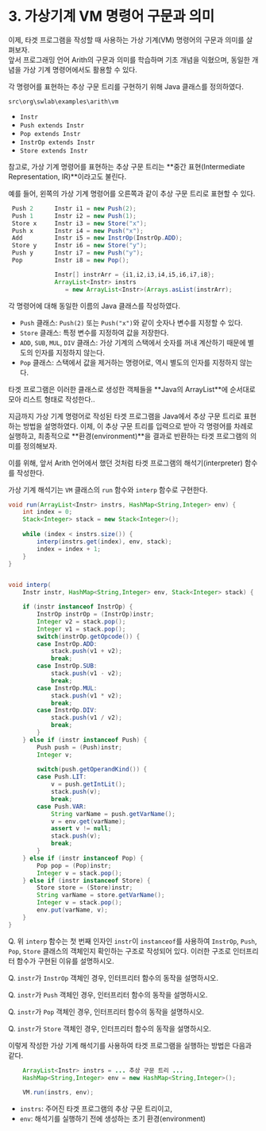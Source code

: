 # 3. 가상기계 VM 명령어 구문과 의미

이제, 타겟 프로그램을 작성할 때 사용하는 가상 기계(VM) 명령어의 구문과 의미를 살펴보자.  
앞서 프로그래밍 언어 Arith의 구문과 의미를 학습하며 기초 개념을 익혔으며, 동일한 개념을 가상 기계 명령어에서도 활용할 수 있다.


각 명령어를 표현하는 추상 구문 트리를 구현하기 위해 Java 클래스를 정의하였다.

```
src\org\swlab\examples\arith\vm
```

 - `Instr`
 - `Push extends Instr`
 - `Pop extends Instr`
 - `InstrOp extends Instr`
 - `Store extends Instr`

참고로, 가상 기계 명령어를 표현하는 추상 구문 트리는 **중간 표현(Intermediate Representation, IR)**이라고도 불린다.

예를 들어, 왼쪽의 가상 기계 명령어를 오른쪽과 같이 추상 구문 트리로 표현할 수 있다.

```java
 Push 2      Instr i1 = new Push(2);
 Push 1      Instr i2 = new Push(1);
 Store x     Instr i3 = new Store("x");
 Push x      Instr i4 = new Push("x");
 Add         Instr i5 = new InstrOp(InstrOp.ADD);
 Store y     Instr i6 = new Store("y");
 Push y      Instr i7 = new Push("y");
 Pop         Instr i8 = new Pop();

             Instr[] instrArr = {i1,i2,i3,i4,i5,i6,i7,i8};
             ArrayList<Instr> instrs
	       		= new ArrayList<Instr>(Arrays.asList(instrArr);
```
각 명령어에 대해 동일한 이름의 Java 클래스를 작성하였다.

 - `Push` 클래스: `Push(2)` 또는 `Push("x")`와 같이 숫자나 변수를 지정할 수
   있다.
 - `Store` 클래스: 특정 변수를 지정하여 값을 저장한다.
 - `ADD`, `SUB`, `MUL`, `DIV` 클래스: 가상 기계의 스택에서 숫자를 꺼내 계산하기 때문에 별도의 인자를 지정하지 않는다.
 - `Pop` 클래스: 스택에서 값을 제거하는 명령어로, 역시 별도의 인자를 지정하지 않는다.

타겟 프로그램은 이러한 클래스로 생성한 객체들을 **Java의 ArrayList<Instr>**에 순서대로 모아 리스트 형태로 작성한다..

지금까지 가상 기계 명령어로 작성된 타겟 프로그램을 Java에서 추상 구문 트리로 표현하는 방법을 설명하였다. 이제, 이 추상 구문 트리를 입력으로 받아 각 명령어를 차례로 실행하고, 최종적으로 **환경(environment)**을 결과로 반환하는 타겟 프로그램의 의미를 정의해보자.

이를 위해, 앞서 Arith 언어에서 했던 것처럼 타겟 프로그램의 해석기(interpreter) 함수를 작성한다.

가상 기계 해석기는 `VM` 클래스의 `run` 함수와 `interp` 함수로 구현한다.

```java
void run(ArrayList<Instr> instrs, HashMap<String,Integer> env) {
	int index = 0;
	Stack<Integer> stack = new Stack<Integer>();
		
	while (index < instrs.size()) {
		interp(instrs.get(index), env, stack);
		index = index + 1;
	}
}


void interp(
   	Instr instr, HashMap<String,Integer> env, Stack<Integer> stack) {

	if (instr instanceof InstrOp) {
		InstrOp instrOp = (InstrOp)instr;
		Integer v2 = stack.pop();
		Integer v1 = stack.pop();
		switch(instrOp.getOpcode()) {
		case InstrOp.ADD:
			stack.push(v1 + v2);
			break;
		case InstrOp.SUB:
			stack.push(v1 - v2);
			break;
		case InstrOp.MUL:
			stack.push(v1 * v2);
			break;
		case InstrOp.DIV:
			stack.push(v1 / v2);
			break;
		}
	} else if (instr instanceof Push) {
		Push push = (Push)instr;
		Integer v;
			
		switch(push.getOperandKind()) {
		case Push.LIT:
			v = push.getIntLit();
			stack.push(v);
			break;
		case Push.VAR:
			String varName = push.getVarName();
			v = env.get(varName);
			assert v != null;
			stack.push(v);
			break;
		}
	} else if (instr instanceof Pop) {
		Pop pop = (Pop)instr;
		Integer v = stack.pop();
	} else if (instr instanceof Store) {
		Store store = (Store)instr;
		String varName = store.getVarName();
		Integer v = stack.pop();
		env.put(varName, v);
	} 
}
```

Q. 위 `interp` 함수는 첫 번째 인자인 `instr`이 `instanceof`를 사용하여 `InstrOp`, `Push`, `Pop`, `Store` 클래스의 객체인지 확인하는 구조로 작성되어 있다. 이러한 구조로 인터프리터 함수가 구현된 이유를 설명하시오.

Q. `instr`가 `InstrOp` 객체인 경우, 인터프리터 함수의 동작을 설명하시오.

Q. `instr`가 `Push` 객체인 경우, 인터프리터 함수의 동작을 설명하시오.

Q. `instr`가 `Pop` 객체인 경우, 인터프리터 함수의 동작을 설명하시오.

Q. `instr`가 `Store` 객체인 경우, 인터프리터 함수의 동작을 설명하시오.

이렇게 작성한 가상 기계 해석기를 사용하여 타겟 프로그램을 실행하는 방법은 다음과 같다.

```java
	ArrayList<Instr> instrs = ... 추상 구문 트리 ...
	HashMap<String,Integer> env = new HashMap<String,Integer>();
		
	VM.run(instrs, env);
```
 
 - `instrs`: 주어진 타겟 프로그램의 추상 구문 트리이고,  
 - `env`: 해석기를 실행하기 전에 생성하는 초기 환경(environment)

